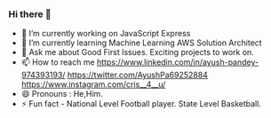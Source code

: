 ### Hi there 👋


- 🔭 I’m currently working on 
JavaScript
Express
- 🌱 I’m currently learning 
Machine Learning
AWS Solution Architect
- 💬 Ask me about 
Good First Issues.
Exciting projects to work on.
- 📫 How to reach me 
https://www.linkedin.com/in/ayush-pandey-974393193/
https://twitter.com/AyushPa69252884
https://www.instagram.com/cris__4__u/
- 😄 Pronouns : He,Him. 
- ⚡ Fun fact - National Level Football player.
State Level Basketball.

